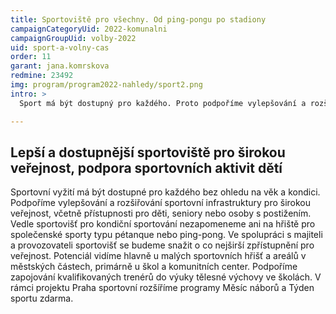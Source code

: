 ```yaml
---
title: Sportoviště pro všechny. Od ping-pongu po stadiony
campaignCategoryUid: 2022-komunalni
campaignGroupUid: volby-2022
uid: sport-a-volny-cas
order: 11
garant: jana.komrskova
redmine: 23492
img: program/program2022-nahledy/sport2.png
intro: >
  Sport má být dostupný pro každého. Proto podpoříme vylepšování a rozšiřování sportovišť pro širokou veřejnost, pro děti, seniory i hendikepované. A myslíme třeba i na hřiště pro společenské sporty, jako je pétanque nebo ping-pong.

---
```


## Lepší a dostupnější sportoviště pro širokou veřejnost, podpora sportovních aktivit dětí
Sportovní vyžití má být dostupné pro každého bez ohledu na věk a kondici. Podpoříme vylepšování a rozšiřování sportovní infrastruktury pro širokou veřejnost, včetně přístupnosti pro děti, seniory nebo osoby s postižením. Vedle sportovišť pro kondiční sportování nezapomeneme ani na hřiště pro společenské sporty typu pétanque nebo ping-pong. Ve spolupráci s majiteli a provozovateli sportovišť se budeme snažit o co nejširší zpřístupnění pro veřejnost. Potenciál vidíme hlavně u malých sportovních hřišť a areálů v městských částech, primárně u škol a komunitních center.
Podpoříme zapojování kvalifikovaných trenérů do výuky tělesné výchovy ve školách. V rámci projektu Praha sportovní rozšíříme programy Měsíc náborů a Týden sportu zdarma.